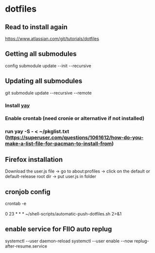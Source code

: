 # dotfiles

## Read to install again
https://www.atlassian.com/git/tutorials/dotfiles

## Getting all submodules
config submodule update --init --recursive

## Updating all submodules
git submodule update --recursive --remote

### Install [yay](https://github.com/Jguer/yay?tab=readme-ov-file#installation)
### Enable crontab (need cronie or alternative if not installed)
### run yay -S - < ~/pkglist.txt (https://superuser.com/questions/1061612/how-do-you-make-a-list-file-for-pacman-to-install-from)

## Firefox installation
Download the user.js file -> go to about:profiles -> click on the default or default-release root dir -> put user.js in folder

## cronjob config
crontab -e\
\
0 23 * * * ~/shell-scripts/automatic-push-dotfiles.sh 2>&1


## enable service for FIIO auto replug
systemctl --user daemon-reload
systemctl --user enable --now replug-after-resume.service
